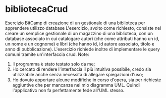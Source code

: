 # bibliotecaCrud
Esercizio BitCamp di creazione di un gestionale di una biblioteca per  apprendere utilizzo database
L'esercizio, svolto come richiesto, consiste nel creare un semplice gestionale di un magazzino di una biblioteca, con un database associato in cui catalogare autori (che come attributi hanno un id, un nome e un cognome) e libri (che hanno id, id autore associato, titolo e anno di pubblicazione). L'esercizio richiede inoltre di implementare le query comuni tramite un'interfaccia crud.
Note:
1. Il programma è stato testato solo da me;
2. Ho cercato di rendere l'interfaccia il più intuitiva possibile, credo sia utilizzabile anche senza necessità di allegare spiegazioni d'uso;
3. Ho dovuto apportare alcune modifiche in corso d'opera, sia per richieste aggiuntive che per mancanze nel mio diagramma UML. Quindi l'applicativo non fa perfettamente fede all'UML stesso.
